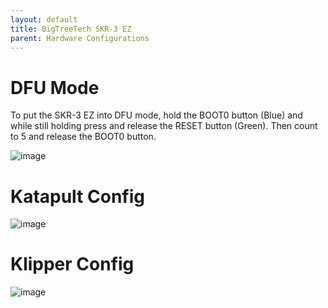 ```yaml
---
layout: default 
title: BigTreeTech SKR-3 EZ
parent: Hardware Configurations
---
```


# DFU Mode

To put the SKR-3 EZ into DFU mode, hold the BOOT0 button (Blue) and while still holding press and release the RESET button (Green). Then count to 5 and release the BOOT0 button.

![image](https://github.com/user-attachments/assets/dcf16fc5-473d-4ec6-9d51-201219fbf421)

# Katapult Config

![image](https://user-images.githubusercontent.com/124253477/236376883-34ae7805-365a-40ad-a5fc-f613e9d1fc4d.png)

# Klipper Config

![image](https://github.com/user-attachments/assets/5913124d-f390-4092-b567-fbb2a8280a5c)
